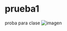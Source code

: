 # prueba1
proba para clase 
![imagen](https://duckduckgo.com/?q=imagenes&iax=images&ia=images&iai=https://k45.kn3.net/taringa/2/3/0/2/2/5/84/sanespiridom/098.jpg)
